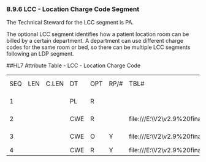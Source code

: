 ### 8.9.6 LCC - Location Charge Code Segment

The Technical Steward for the LCC segment is PA.

The optional LCC segment identifies how a patient location room can be billed by a certain department. A department can use different charge codes for the same room or bed, so there can be multiple LCC segments following an LDP segment.

##HL7 Attribute Table - LCC - Location Charge Code

|     |     |     |     |     |     |     |     |     |
| --- | --- | --- | --- | --- | --- | --- | --- | --- |
| SEQ | LEN | C.LEN | DT | OPT | RP/# | TBL# | ITEM# | ELEMENT NAME |
| 1 |  |  | PL | R |  |  | 00979 | Primary Key Value - LCC |
| 2 |  |  | CWE | R |  | file:///E:\V2\v2.9%20final%20Nov%20from%20Frank\V29_CH02C_Tables.docx#HL70264[0264] | 00964 | Location Department |
| 3 |  |  | CWE | O | Y | file:///E:\V2\v2.9%20final%20Nov%20from%20Frank\V29_CH02C_Tables.docx#HL70129[0129] | 00980 | Accommodation Type |
| 4 |  |  | CWE | R | Y | file:///E:\V2\v2.9%20final%20Nov%20from%20Frank\V29_CH02C_Tables.docx#HL70132[0132] | 00981 | Charge Code |
